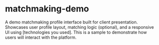 # matchmaking-demo
A demo matchmaking profile interface built for client presentation. Showcases user profile layout, matching logic (optional), and a responsive UI using [technologies you used]. This is a sample to demonstrate how users will interact with the platform.
